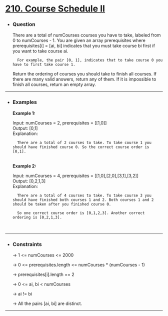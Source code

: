 <a href="https://leetcode.com/problems/course-schedule-ii/"><h1> 210. Course Schedule II </h1></a>

- <h3>Question</h3>
    There are a total of numCourses courses you have to take, labeled from 0 to numCourses - 1. You are given an array prerequisites where prerequisites[i] = [ai, bi] indicates that you must take course bi first if you want to take course ai.

        For example, the pair [0, 1], indicates that to take course 0 you have to first take course 1.
    
    Return the ordering of courses you should take to finish all courses. If there are many valid answers, return any of them. If it is impossible to finish all courses, return an empty array.
<hr>

- <h3>Examples</h3>
    <div>
    <b>Example 1:</b>

    <!-- ![example-1](images/) -->

    Input: numCourses = 2, prerequisites = [[1,0]]<br>
    Output: [0,1] <br>
    Explanation: 
        
        There are a total of 2 courses to take. To take course 1 you should have finished course 0. So the correct course order is [0,1].
    </div>
    <br>
    <div>
    <b>Example 2:</b>

    Input: numCourses = 4, prerequisites = [[1,0],[2,0],[3,1],[3,2]]<br>
    Output: [0,2,1,3] <br>
    Explanation: 
        
        There are a total of 4 courses to take. To take course 3 you should have finished both courses 1 and 2. Both courses 1 and 2 should be taken after you finished course 0.
        
        So one correct course order is [0,1,2,3]. Another correct ordering is [0,2,1,3].
    </div>
    <br>
<hr>

- <h3>Constraints</h3>
    → 1 <= numCourses <= 2000
    
    → 0 <= prerequisites.length <= numCourses * (numCourses - 1)
    
    → prerequisites[i].length == 2
    
    → 0 <= ai, bi < numCourses
    
    → ai != bi
    
    → All the pairs [ai, bi] are distinct.
<hr>

